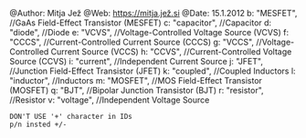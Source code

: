 @Author: Mitja Jež
@Web: https://mitja.jež.si
@Date: 15.1.2012
	b: "MESFET",	//GaAs Field-Effect Transistor (MESFET)
	c: "capacitor",	//Capacitor
	d: "diode",		//Diode
	e: "VCVS",		//Voltage-Controlled Voltage Source (VCVS)
	f: "CCCS",		//Current-Controlled Current Source (CCCS)
	g: "VCCS",		//Voltage-Controlled Current Source (VCCS)
	h: "CCVS",		//Current-Controlled Voltage Source (CCVS)
	i: "current",	//Independent Current Source
	j: "JFET",		//Junction Field-Effect Transistor (JFET)
	k: "coupled",	//Coupled Inductors
	l: "inductor",	//Inductors
	m: "MOSFET",	//MOS Field-Effect Transistor (MOSFET)
	q: "BJT",		//Bipolar Junction Transistor (BJT)
	r: "resistor",	//Resistor
	v: "voltage",	//Independent Voltage Source

	DON'T USE '+' character in IDs
	p/n insted +/-
